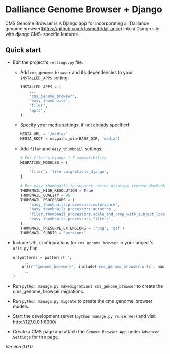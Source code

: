 # Dalliance Genome Browser + Django

CMS Genome Browser is A Django app for incorporating a [Dalliance genome browser(https://github.com/dasmoth/dalliance) into a Django site with django CMS-specific features.

<!-- Detailed documentation is in the "docs" directory. -->

## Quick start

- Edit the project's `settings.py` file.

    - Add `cms_genome_browser` and its dependencies to your `INSTALLED_APPS` setting:

        ```python
        INSTALLED_APPS = (
            ...
            'cms_genome_browser',
            'easy_thumbnails',
            'filer',
            'mptt',
        )
        ```

    - Specify your media settings, if not already specified:

        ```python
        MEDIA_URL = '/media/'
        MEDIA_ROOT = os.path.join(BASE_DIR, 'media')
        ```

    - Add `filer` and `easy_thumbnail` settings: 

        ```python
        # For filer's Django 1.7 compatibility
        MIGRATION_MODULES = {
            ...
            'filer': 'filer.migrations_django',
        }

        # For easy_thumbnails to support retina displays (recent MacBooks, iOS)
        THUMBNAIL_HIGH_RESOLUTION = True
        THUMBNAIL_QUALITY = 95
        THUMBNAIL_PROCESSORS = (
            'easy_thumbnails.processors.colorspace',
            'easy_thumbnails.processors.autocrop',
            'filer.thumbnail_processors.scale_and_crop_with_subject_location',
            'easy_thumbnails.processors.filters',
        )
        THUMBNAIL_PRESERVE_EXTENSIONS = ('png', 'gif')
        THUMBNAIL_SUBDIR = 'versions'
        ```

- Include URL configurations for `cms_genome_browser` in your project's `urls.py` file:

    ```python
    urlpatterns = patterns('',
        ...
        url(r'^genome_browser/', include('cms_genome_browser.urls', namespace='cms_genome_browser')),
        ...
    )
    ```

- Run `python manage.py makemigrations cms_genome_browser` to create the cms_genome_browser migrations.

- Run `python manage.py migrate` to create the cms_genome_browser models.

- Start the development server (`python manage.py runserver`) and visit http://127.0.0.1:8000/

- Create a CMS page and attach the `Genome Browser App` under `Advanced Settings` for the page.

*Version 0.0.0*

